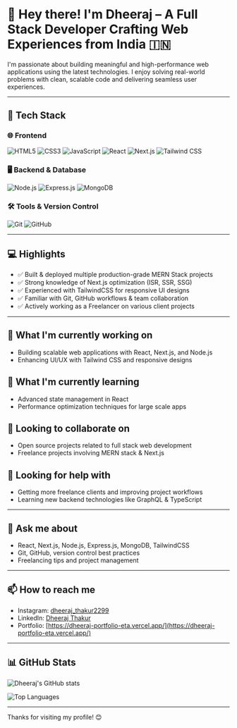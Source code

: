 # 👋 Hey there! I'm Dheeraj – A Full Stack Developer Crafting Web Experiences from India 🇮🇳

I'm passionate about building meaningful and high-performance web applications using the latest technologies. I enjoy solving real-world problems with clean, scalable code and delivering seamless user experiences.

---

## 🚀 Tech Stack

### 🌐 Frontend
![HTML5](https://img.shields.io/badge/html5-%23E34F26.svg?style=for-the-badge&logo=html5&logoColor=white)
![CSS3](https://img.shields.io/badge/css3-%231572B6.svg?style=for-the-badge&logo=css3&logoColor=white)
![JavaScript](https://img.shields.io/badge/javascript-%23F7DF1E.svg?style=for-the-badge&logo=javascript&logoColor=black)
![React](https://img.shields.io/badge/react-%2320232a.svg?style=for-the-badge&logo=react&logoColor=%2361DAFB)
![Next.js](https://img.shields.io/badge/next.js-%23000000.svg?style=for-the-badge&logo=nextdotjs&logoColor=white)
![Tailwind CSS](https://img.shields.io/badge/tailwindcss-%2338B2AC.svg?style=for-the-badge&logo=tailwind-css&logoColor=white)

### 🖥 Backend & Database
![Node.js](https://img.shields.io/badge/node.js-%2343853D.svg?style=for-the-badge&logo=node.js&logoColor=white)
![Express.js](https://img.shields.io/badge/express.js-%23404d59.svg?style=for-the-badge)
![MongoDB](https://img.shields.io/badge/mongodb-%2347A248.svg?style=for-the-badge&logo=mongodb&logoColor=white)

### 🛠 Tools & Version Control
![Git](https://img.shields.io/badge/git-%23F05032.svg?style=for-the-badge&logo=git&logoColor=white)
![GitHub](https://img.shields.io/badge/github-%23121011.svg?style=for-the-badge&logo=github&logoColor=white)

---

## 💻 Highlights
- ✅ Built & deployed multiple production-grade MERN Stack projects  
- ✅ Strong knowledge of Next.js optimization (ISR, SSR, SSG)  
- ✅ Experienced with TailwindCSS for responsive UI designs  
- ✅ Familiar with Git, GitHub workflows & team collaboration  
- ✅ Actively working as a Freelancer on various client projects  

---

## 🔭 What I'm currently working on
- Building scalable web applications with React, Next.js, and Node.js  
- Enhancing UI/UX with Tailwind CSS and responsive designs  

## 🌱 What I'm currently learning
- Advanced state management in React  
- Performance optimization techniques for large scale apps  

## 👯 Looking to collaborate on
- Open source projects related to full stack web development  
- Freelance projects involving MERN stack & Next.js  

## 🤔 Looking for help with
- Getting more freelance clients and improving project workflows  
- Learning new backend technologies like GraphQL & TypeScript  

---

## 💬 Ask me about
- React, Next.js, Node.js, Express.js, MongoDB, TailwindCSS  
- Git, GitHub, version control best practices  
- Freelancing tips and project management  

---

## 📫 How to reach me
- Instagram: [dheeraj_thakur2299](https://www.instagram.com/dheeraj_thakur2299/)  
- LinkedIn: [Dheeraj Thakur](https://www.linkedin.com/in/dheeraj-thakur-0b7033226/)  
- Portfolio: [https://dheeraj-portfolio-eta.vercel.app/](https://dheeraj-portfolio-eta.vercel.app/)  

---

## 📊 GitHub Stats

![Dheeraj's GitHub stats](https://github-readme-stats.vercel.app/api?username=DheerajTha&show_icons=true&theme=dark&count_private=true)

![Top Languages](https://github-readme-stats.vercel.app/api/top-langs/?username=DheerajTha&layout=compact&theme=dark)

---

Thanks for visiting my profile! 😊
